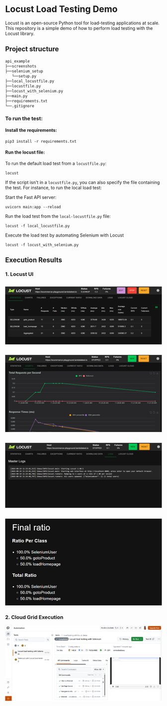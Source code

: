 # Locust Load Testing Demo

Locust is an open-source Python tool for load-testing applications at scale. This repository is a simple demo of how to perform load testing with the Locust library.

## Project structure

```
api_example
├──screenshots
├──selenium_setup
   └──setup.py
├──local_locustfile.py
├──locustfile.py
├──locust_with_selenium.py
├──main.py
├──requirements.txt
└──.gitignore
```

### To run the test:

#### Install the requirements:

```
pip3 install -r requirements.txt
```

#### Run the locust file:

To run the default load test from a `locustfile.py`:

```
locust
```

If the script isn't in a `locustfile.py`, you can also specify the file containing the test.
For instance, to run the local load test:

Start the Fast API server:

```
uvicorn main:app --reload
```

Run the load test from the `local-locustfile.py` file:

```
locust -f local_locustfile.py
```

Execute the load test by automating Selenium with Locust

```
locust -f locust_with_selenium.py
```

## Execution Results

### 1. Locust UI

## ![Sample Locust Stats UI](screenshots/sample_stats_area.png)

## ![Sample Locust Charts](screenshots/sample_chart_section.png)

## ![Sample Locust Logs Section](screenshots/sample_log_section.png)

## ![Sample Load Distribution Ratio](screenshots/locust_sample_load_distribution_ratio.png)

### 2. Cloud Grid Execution

![Execution Demo on LambdaTest Cloud Grid](screenshots/lamdatest_grid_execution.png)
